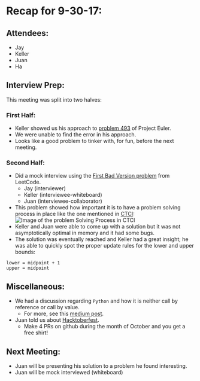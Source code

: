 # Recap for 9-30-17:

## Attendees:
* Jay
* Keller
* Juan
* Ha

## Interview Prep:
This meeting was split into two halves:
### First Half:
* Keller showed us his approach to [problem 493][1] of Project Euler.
* We were unable to find the error in his approach.
* Looks like a good problem to tinker with, for fun, before the next
 meeting.

### Second Half:
* Did a mock interview using the [First Bad Version problem][2] from LeetCode.
  * Jay (interviewer)
  * Keller (interviewee-whiteboard)
  * Juan (interviewee-collaborator)
* This problem showed how important it is to have a problem solving process in
 place like the one mentioned in [CTCI][5]:
 ![Image of the problem Solving Process in CTCI][6]
* Keller and Juan were able to come up with a solution but it was not
 asymptotically optimal in memory and it had some bugs.
* The solution was eventually reached and Keller had a great insight; he was
 able to quickly spot the proper update rules for the lower and upper bounds:
 ```
 lower = midpoint + 1
 upper = midpoint
 ```

## Miscellaneous:
* We had a discussion regarding `Python` and how it is neither call by reference
or call by value.
  - For more, see this [medium post][3].
* Juan told us about [Hacktoberfest][4].
  - Make 4 PRs on github during the month of October and you get a free shirt!

## Next Meeting:
* Juan will be presenting his solution to a problem he found interesting.
* Juan will be mock interviewed (whiteboard)


[1]: https://projecteuler.net/problem=493
[2]: https://leetcode.com/problems/first-bad-version/description/
[3]: https://medium.com/@meghamohan/mutable-and-immutable-side-of-python-c2145cf72747
[4]: https://hacktoberfest.digitalocean.com/
[5]: https://www.amazon.com/Cracking-Coding-Interview-Programming-Questions/dp/0984782850
[6]: https://imgur.com/LdfxpRO.jpg
